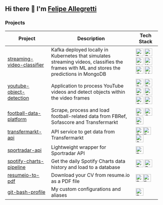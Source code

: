 ## Hi there 👋 I'm <a href="https://linkedin.com/in/felipeall" target="blank">Felipe Allegretti</a>

### Projects


| **Project**                                                                                      | **Description**                                                                                                                           | **Tech Stack**                                                                                                                                                                                                                                                                                                                                                                                                                                                                                                                                                                                                                                                                                                                                                                                                                                                                                                                                                                                                                                                                                            |
|--------------------------------------------------------------------------------------------------|-------------------------------------------------------------------------------------------------------------------------------------------|-----------------------------------------------------------------------------------------------------------------------------------------------------------------------------------------------------------------------------------------------------------------------------------------------------------------------------------------------------------------------------------------------------------------------------------------------------------------------------------------------------------------------------------------------------------------------------------------------------------------------------------------------------------------------------------------------------------------------------------------------------------------------------------------------------------------------------------------------------------------------------------------------------------------------------------------------------------------------------------------------------------------------------------------------------------------------------------------------------------|
| <a href="https://github.com/felipeall/streaming-video-classifier">streaming-video-classifier</a> | Kafka deployed locally in Kubernetes that simulates streaming videos, classifies the frames with ML and stores the predictions in MongoDB | <a href="https://www.python.org/" target="_blank"><img title="Python" width=25px src="https://cdn.jsdelivr.net/gh/devicons/devicon/icons/python/python-original.svg" /></a> <a href="https://www.docker.com/" target="_blank"><img title="Docker" width=25px src="https://cdn.jsdelivr.net/gh/devicons/devicon/icons/docker/docker-original.svg" /></a> <a href="https://kubernetes.io/" target="_blank"><img title="Kubernetes" width=25px src="https://cdn.jsdelivr.net/gh/devicons/devicon/icons/kubernetes/kubernetes-plain.svg" /></a> <a href="https://kafka.apache.org/" target="_blank"><img title="Kafka" width=25px src="https://cdn.jsdelivr.net/gh/devicons/devicon/icons/apachekafka/apachekafka-original.svg" /></a> <a href="https://opencv.org/" target="_blank"><img title="OpenCV" width=25px src="https://cdn.jsdelivr.net/gh/devicons/devicon/icons/opencv/opencv-original.svg" /></a> <a href="https://www.mongodb.com/" target="_blank"><img title="MongoDB" width=25px src="https://cdn.jsdelivr.net/gh/devicons/devicon/icons/mongodb/mongodb-original.svg" /></a>                |
| <a href="https://github.com/felipeall/youtube-object-detection">youtube-object-detection</a>     | Application to process YouTube videos and detect objects within the video frames                                                          | <a href="https://www.python.org/" target="_blank"><img title="Python" width=25px src="https://cdn.jsdelivr.net/gh/devicons/devicon/icons/python/python-original.svg" /></a> <a href="https://www.docker.com/" target="_blank"><img title="Docker" width=25px src="https://cdn.jsdelivr.net/gh/devicons/devicon/icons/docker/docker-original.svg" /></a> <a href="https://fastapi.tiangolo.com/" target="_blank"><img title="FastAPI" width=25px src="https://cdn.jsdelivr.net/gh/devicons/devicon/icons/fastapi/fastapi-original.svg" /></a> <a href="https://opencv.org/" target="_blank"><img title="OpenCV" width=25px src="https://cdn.jsdelivr.net/gh/devicons/devicon/icons/opencv/opencv-original.svg" /></a> <a href="https://cloud.google.com/" target="_blank"><img title="Google Cloud" width=25px src="https://cdn.jsdelivr.net/gh/devicons/devicon/icons/googlecloud/googlecloud-original.svg" /></a> <a href="https://www.terraform.io/" target="_blank"><img title="Terraform" width=25px src="https://cdn.jsdelivr.net/gh/devicons/devicon/icons/terraform/terraform-original.svg" /></a> |
| <a href="https://github.com/felipeall/football-data-platform">football-data-platform</a>         | Scrape, process and load football-related data from FBRef, Sofascore and Transfermarkt                                                    | <a href="https://www.python.org/" target="_blank"><img title="Python" width=25px src="https://cdn.jsdelivr.net/gh/devicons/devicon/icons/python/python-original.svg" /></a> <a href="https://airflow.apache.org/" target="_blank"><img title="Scrapy" width=25px src="https://cdn2.hubspot.net/hubfs/4367560/Imported_Blog_Media/scrapy.png" /></a> <a href="https://www.postgresql.org/" target="_blank"><img title="PostgreSQL" width=25px src="https://cdn.jsdelivr.net/gh/devicons/devicon/icons/postgresql/postgresql-original.svg" /></a>                                                                                                                                                                                                                                                                                                                                                                                                                                                                                                                                                           |
| <a href="https://github.com/felipeall/transfermarkt-api">transfermarkt-api</a>                   | API service to get data from Transfermarkt                                                                                                | <a href="https://www.python.org/" target="_blank"><img title="Python" width=25px src="https://cdn.jsdelivr.net/gh/devicons/devicon/icons/python/python-original.svg" /></a><a href="https://fastapi.tiangolo.com/" target="_blank"><img title="FastAPI" width=25px src="https://cdn.jsdelivr.net/gh/devicons/devicon/icons/fastapi/fastapi-original.svg" /></a> <a href="https://www.selenium.dev/" target="_blank"><img title="Selenium" width=25px src="https://cdn.jsdelivr.net/gh/devicons/devicon/icons/selenium/selenium-original.svg" /></a>                                                                                                                                                                                                                                                                                                                                                                                                                                                                                                                                                       |
| <a href="https://github.com/felipeall/sportradar-api">sportradar-api</a>                         | Lightweight wrapper for Sportradar API                                                                                                    | <a href="https://www.python.org/" target="_blank"><img title="Python" width=25px src="https://cdn.jsdelivr.net/gh/devicons/devicon/icons/python/python-original.svg" /></a>                                                                                                                                                                                                                                                                                                                                                                                                                                                                                                                                                                                                                                                                                                                                                                                                                                                                                                                               |
| <a href="https://github.com/felipeall/spotify-charts-pipeline">spotify-charts-pipeline</a>       | Get the daily Spotify Charts data history and load to a database                                                                          | <a href="https://www.python.org/" target="_blank"><img title="Python" width=25px src="https://cdn.jsdelivr.net/gh/devicons/devicon/icons/python/python-original.svg" /></a> <a href="https://www.postgresql.org/" target="_blank"><img title="PostgreSQL" width=25px src="https://cdn.jsdelivr.net/gh/devicons/devicon/icons/postgresql/postgresql-original.svg" /></a>                                                                                                                                                                                                                                                                                                                                                                                                                                                                                                                                                                                                                                                                                                                                   |
| <a href="https://github.com/felipeall/resumeio-to-pdf">resumeio-to-pdf</a>                       | Download your CV from resume.io as a PDF file                                                                                             | <a href="https://www.python.org/" target="_blank"><img title="Python" width=25px src="https://cdn.jsdelivr.net/gh/devicons/devicon/icons/python/python-original.svg" /></a><a href="https://fastapi.tiangolo.com/" target="_blank"><img title="FastAPI" width=25px src="https://cdn.jsdelivr.net/gh/devicons/devicon/icons/fastapi/fastapi-original.svg" /></a>                                                                                                                                                                                                                                                                                                                                                                                                                                                                                                                                                                                                                                                                                                                                           |
| <a href="https://github.com/felipeall/git-bash-profile">git-bash-profile</a>                     | My custom configurations and aliases                                                                                                      | <a href="https://www.gnu.org/software/bash/" target="_blank"><img title="Bash" width=25px src="https://cdn.jsdelivr.net/gh/devicons/devicon/icons/bash/bash-original.svg" /></a>                                                                                                                                                                                                                                                                                                                                                                                                                                                                                                                                                                                                                                                                                                                                                                                                                                                                                                                          |
